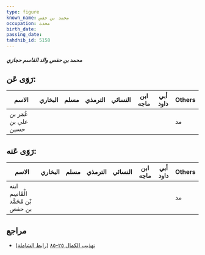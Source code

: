 ```yaml
---
type: figure
known_name: محمد بن حفص
occupation: محدث
birth_date:
passing_date:
tahdhib_id: 5158
---
```

##### محمد بن حفص والد القاسم حجازي

## رَوَى عَن:
| الاسم                | البخاري | مسلم | الترمذي | النسائي | ابن ماجه | أبي داود | Others |
| -------------------- | ------- | ---- | ------- | ------- | -------- | -------- | ------ |
| عُمَر بن علي بن حسين |         |      |         |         |          |          | مد     |
## رَوَى عَنه:
| الاسم                              | البخاري | مسلم | الترمذي | النسائي | ابن ماجه | أبي داود | Others |
| ---------------------------------- | ------- | ---- | ------- | ------- | -------- | -------- | ------ |
| ابنه الْقَاسِم بْن مُحَمَّد بن حفص |         |      |         |         |          |          | مد     |
## مراجع
- [تهذيب الكمال ٢٥-٨٥](obsidian://open?vault=Tahdhib-al-Kamal&file=Figures/٥١٥٨-محمد%20بن%20حفص%20والد%20القاسم%20حجازي) ([رابط الشاملة](https://shamela.ws/book/3722/13178))
